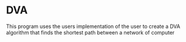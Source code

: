 # DVA
This program uses the users implementation of the user to create a DVA algorithm that finds the shortest path between a network of computer
